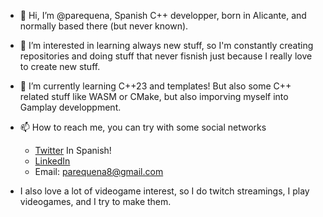 - 👋 Hi, I’m @parequena, Spanish C++ developper, born in Alicante, and normally based there (but never known).
- 👀 I’m interested in learning always new stuff, so I'm constantly creating repositories and doing stuff that never fisnish just because I really love to create new stuff.
- 🌱 I’m currently learning C++23 and templates! But also some C++ related stuff like WASM or CMake, but also imporving myself into Gamplay developpment.
- 📫 How to reach me, you can try with some social networks
  - [Twitter](https://twitter.com/conPdePABLO) In Spanish!
  - [LinkedIn](https://www.linkedin.com/in/parequena/)
  - Email: parequena8@gmail.com
  
- I also love a lot of videogame interest, so I do twitch streamings, I play videogames, and I try to make them.

<!---
parequena/parequena is a ✨ special ✨ repository because its `README.md` (this file) appears on your GitHub profile.
You can click the Preview link to take a look at your changes.
--->
